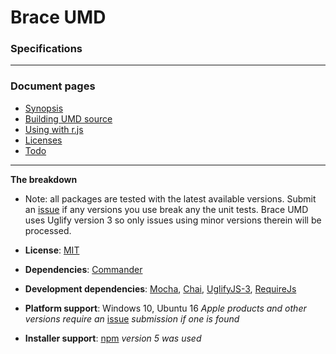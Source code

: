 
# Brace UMD
### Specifications

------

### Document pages
* [Synopsis](https://github.com/restarian/brace_umd/blob/master/README.md)
* [Building UMD source](https://github.com/restarian/brace_umd/blob/master/doc/build.md)
* [Using with r.js](https://github.com/restarian/brace_umd/blob/master/doc/optimizer.md)
* [Licenses](https://github.com/restarian/brace_umd/blob/master/doc/license.md)
* [Todo](https://github.com/restarian/brace_umd/blob/master/doc/todo.md)

----

**The breakdown**
  * Note: all packages are tested with the latest available versions. Submit an [issue](https://github.com/restarian/brace_umd/issues) if any versions you use break any the unit tests. Brace UMD uses Uglify version 3 so only issues using minor versions therein will be processed.

* **License**: [MIT](https://github.com/restarian/brace_umd/blob/master/doc/license.md)
* **Dependencies**: [Commander](https://www.npmjs.com/package/commander)
* **Development dependencies**: [Mocha](https://www.npmjs.com/package/mocha), [Chai](https://www.npmjs.com/package/chai),  [UglifyJS-3](https://www.npmjs.com/package/uglify-js), [RequireJs](https://www.npmjs.com/package/requirejs)   
* **Platform support**: Windows 10, Ubuntu 16 *Apple products and other versions require an* [issue](https://github.com/restarian/brace_umd/issues) *submission if one is found*
* **Installer support**: [npm](https://npmjs.org) *version 5 was used*

